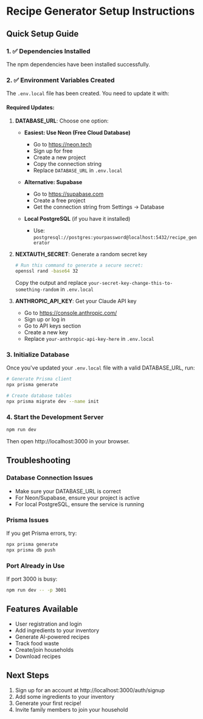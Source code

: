 # Recipe Generator Setup Instructions

## Quick Setup Guide

### 1. ✅ Dependencies Installed
The npm dependencies have been installed successfully.

### 2. ✅ Environment Variables Created
The `.env.local` file has been created. You need to update it with:

#### Required Updates:

1. **DATABASE_URL**: Choose one option:
   - **Easiest: Use Neon (Free Cloud Database)**
     - Go to https://neon.tech
     - Sign up for free
     - Create a new project
     - Copy the connection string
     - Replace `DATABASE_URL` in `.env.local`
   
   - **Alternative: Supabase**
     - Go to https://supabase.com
     - Create a free project
     - Get the connection string from Settings → Database
   
   - **Local PostgreSQL** (if you have it installed)
     - Use: `postgresql://postgres:yourpassword@localhost:5432/recipe_generator`

2. **NEXTAUTH_SECRET**: Generate a random secret key
   ```bash
   # Run this command to generate a secure secret:
   openssl rand -base64 32
   ```
   Copy the output and replace `your-secret-key-change-this-to-something-random` in `.env.local`

3. **ANTHROPIC_API_KEY**: Get your Claude API key
   - Go to https://console.anthropic.com/
   - Sign up or log in
   - Go to API keys section
   - Create a new key
   - Replace `your-anthropic-api-key-here` in `.env.local`

### 3. Initialize Database

Once you've updated your `.env.local` file with a valid DATABASE_URL, run:

```bash
# Generate Prisma client
npx prisma generate

# Create database tables
npx prisma migrate dev --name init
```

### 4. Start the Development Server

```bash
npm run dev
```

Then open http://localhost:3000 in your browser.

## Troubleshooting

### Database Connection Issues
- Make sure your DATABASE_URL is correct
- For Neon/Supabase, ensure your project is active
- For local PostgreSQL, ensure the service is running

### Prisma Issues
If you get Prisma errors, try:
```bash
npx prisma generate
npx prisma db push
```

### Port Already in Use
If port 3000 is busy:
```bash
npm run dev -- -p 3001
```

## Features Available
- User registration and login
- Add ingredients to your inventory
- Generate AI-powered recipes
- Track food waste
- Create/join households
- Download recipes

## Next Steps
1. Sign up for an account at http://localhost:3000/auth/signup
2. Add some ingredients to your inventory
3. Generate your first recipe!
4. Invite family members to join your household